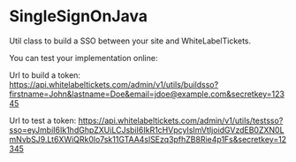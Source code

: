 # SingleSignOnJava

Util class to build a SSO between your site and WhiteLabelTickets.

You can test your implementation online:

Url to build a token:
https://api.whitelabeltickets.com/admin/v1/utils/buildsso?firstname=John&lastname=Doe&email=jdoe@example.com&secretkey=12345

Url to test a token:
https://api.whitelabeltickets.com/admin/v1/utils/testsso?sso=eyJmbiI6Ik1hdGhpZXUiLCJsbiI6IkR1cHVpcyIsImVtIjoidGVzdEB0ZXN0LmNvbSJ9.Lt6XWiQRk0lo7sk11GTAA4slSEzq3pfhZB8Rie4p1Fs&secretkey=12345
